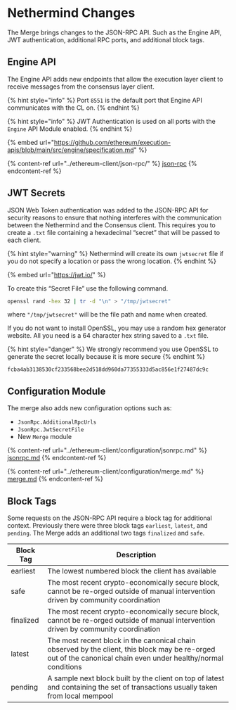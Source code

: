 # Nethermind Changes

The Merge brings changes to the JSON-RPC API. Such as the Engine API, JWT authentication, additional RPC ports, and additional block tags.

## Engine API

The Engine API adds new endpoints that allow the execution layer client to receive messages from the consensus layer client.

{% hint style="info" %}
Port `8551` is the default port that Engine API communicates with the CL on.
{% endhint %}

{% hint style="info" %}
JWT Authentication is used on all ports with the `Engine` API Module enabled.
{% endhint %}

{% embed url="https://github.com/ethereum/execution-apis/blob/main/src/engine/specification.md" %}

{% content-ref url="../ethereum-client/json-rpc/" %}
[json-rpc](../ethereum-client/json-rpc/)
{% endcontent-ref %}

## JWT Secrets

JSON Web Token authentication was added to the JSON-RPC API for security reasons to ensure that nothing interferes with the communication between the Nethermind and the Consensus client. This requires you to create a `.txt` file containing a hexadecimal “secret” that will be passed to each client.

{% hint style="warning" %}
Nethermind will create its own `jwtsecret` file if you do not specify a location or pass the wrong location.
{% endhint %}

{% embed url="https://jwt.io/" %}

To create this “Secret File” use the following command.

```bash
openssl rand -hex 32 | tr -d "\n" > "/tmp/jwtsecret"
```

where `"/tmp/jwtsecret"` will be the file path and name when created.

If you do not want to install OpenSSL, you may use a random hex generator website. All you need is a 64 character hex string saved to a `.txt` file.

{% hint style="danger" %}
We strongly recommend you use OpenSSL to generate the secret locally because it is more secure
{% endhint %}

```
fcba4ab3138530cf233568bee2d518dd960da77355333d5ac856e1f27487dc9c
```

## Configuration Module

The merge also adds new configuration options such as:

* `JsonRpc.AdditionalRpcUrls`
* `JsonRpc.JwtSecretFile`
* New `Merge` module&#x20;

{% content-ref url="../ethereum-client/configuration/jsonrpc.md" %}
[jsonrpc.md](../ethereum-client/configuration/jsonrpc.md)
{% endcontent-ref %}

{% content-ref url="../ethereum-client/configuration/merge.md" %}
[merge.md](../ethereum-client/configuration/merge.md)
{% endcontent-ref %}

## Block Tags

Some requests on the JSON-RPC API require a block tag for additional context. Previously there were three block tags `earliest`, `latest`, and `pending`. The Merge adds an additional two tags `finalized` and `safe`.

| Block Tag | Description                                                                                                                                                     |
| --------- | --------------------------------------------------------------------------------------------------------------------------------------------------------------- |
| earliest  | The lowest numbered block the client has available                                                                                                              |
| safe      | The most recent crypto-economically secure block, cannot be re-orged outside of manual intervention driven by community coordination                            |
| finalized | The most recent crypto-economically secure block, cannot be re-orged outside of manual intervention driven by community coordination                            |
| latest    | The most recent block in the canonical chain observed by the client, this block may be re-orged out of the canonical chain even under healthy/normal conditions |
| pending   | A sample next block built by the client on top of latest and containing the set of transactions usually taken from local mempool                                |
